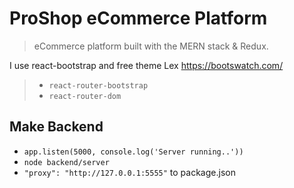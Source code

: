 # ProShop eCommerce Platform

> eCommerce platform built with the MERN stack & Redux.

I use react-bootstrap and free theme Lex https://bootswatch.com/

> -   `react-router-bootstrap`
> -   `react-router-dom`

## Make Backend

-   `app.listen(5000, console.log('Server running..'))`
-   `node backend/server`
-   `"proxy": "http://127.0.0.1:5555"` to package.json
